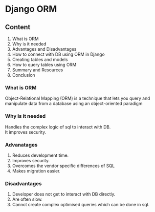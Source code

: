 # Django ORM

## Content
1. What is ORM
2. Why is it needed
3. Advantages and Disadvantages
3. How to connect with DB using ORM in Django
4. Creating tables and models
5. How to query tables using ORM
6. Summary and Resources
7. Conclusion

### What is ORM
Object-Relational Mapping (ORM) is a technique that 
lets you query and manipulate data from a database 
using an object-oriented paradigm

### Why is it needed
Handles the complex logic of sql to interact with DB.<br>
It improves security.


### Advanatages
1. Reduces development time.
2. Improves security.
3. Overcomes the vendor specific differences of SQL
4. Makes migration easier.

### Disadvantages
1. Developer does not get to interact with DB directly.
2. Are often slow.
3. Cannot create complex optimised queries which can be done in sql.
